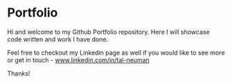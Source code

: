 # Portfolio
Hi and welcome to my Github Portfolio repository.
Here I will showcase code written and work I have done.

Feel free to checkout my Linkedin page as well if you would like to see more or get in touch - www.linkedin.com/in/tal-neuman

Thanks!
